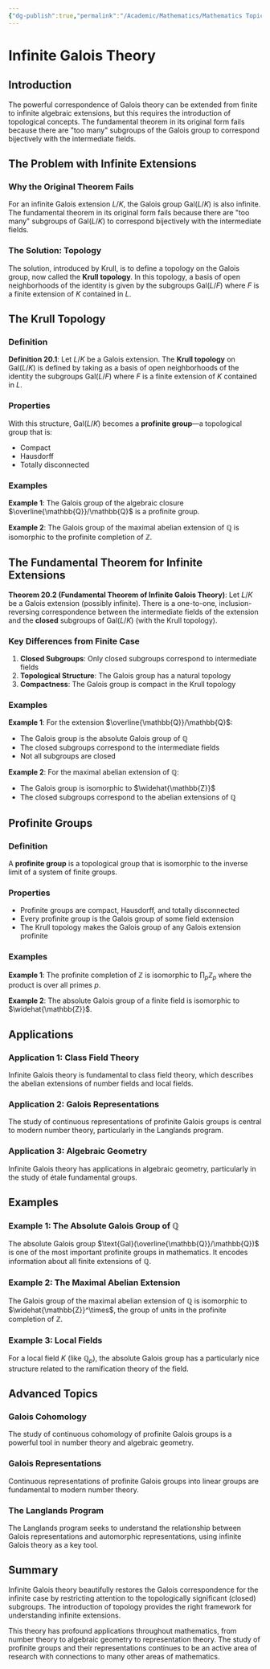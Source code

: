 ```yaml
---
{"dg-publish":true,"permalink":"/Academic/Mathematics/Mathematics Topics/Abstract Algebra/Part III - Galois Theory/20 - Infinite Galois Theory/Infinite Galois Theory/"}
---
```



# Infinite Galois Theory

## Introduction

The powerful correspondence of Galois theory can be extended from finite to infinite algebraic extensions, but this requires the introduction of topological concepts. The fundamental theorem in its original form fails because there are "too many" subgroups of the Galois group to correspond bijectively with the intermediate fields.

## The Problem with Infinite Extensions

### Why the Original Theorem Fails

For an infinite Galois extension $L/K$, the Galois group $\text{Gal}(L/K)$ is also infinite. The fundamental theorem in its original form fails because there are "too many" subgroups of $\text{Gal}(L/K)$ to correspond bijectively with the intermediate fields.

### The Solution: Topology

The solution, introduced by Krull, is to define a topology on the Galois group, now called the **Krull topology**. In this topology, a basis of open neighborhoods of the identity is given by the subgroups $\text{Gal}(L/F)$ where $F$ is a finite extension of $K$ contained in $L$.

## The Krull Topology

### Definition

**Definition 20.1**: Let $L/K$ be a Galois extension. The **Krull topology** on $\text{Gal}(L/K)$ is defined by taking as a basis of open neighborhoods of the identity the subgroups $\text{Gal}(L/F)$ where $F$ is a finite extension of $K$ contained in $L$.

### Properties

With this structure, $\text{Gal}(L/K)$ becomes a **profinite group**—a topological group that is:
- Compact
- Hausdorff
- Totally disconnected

### Examples

**Example 1**: The Galois group of the algebraic closure $\overline{\mathbb{Q}}/\mathbb{Q}$ is a profinite group.

**Example 2**: The Galois group of the maximal abelian extension of $\mathbb{Q}$ is isomorphic to the profinite completion of $\mathbb{Z}$.

## The Fundamental Theorem for Infinite Extensions

**Theorem 20.2 (Fundamental Theorem of Infinite Galois Theory)**: Let $L/K$ be a Galois extension (possibly infinite). There is a one-to-one, inclusion-reversing correspondence between the intermediate fields of the extension and the **closed** subgroups of $\text{Gal}(L/K)$ (with the Krull topology).

### Key Differences from Finite Case

1. **Closed Subgroups**: Only closed subgroups correspond to intermediate fields
2. **Topological Structure**: The Galois group has a natural topology
3. **Compactness**: The Galois group is compact in the Krull topology

### Examples

**Example 1**: For the extension $\overline{\mathbb{Q}}/\mathbb{Q}$:
- The Galois group is the absolute Galois group of $\mathbb{Q}$
- The closed subgroups correspond to the intermediate fields
- Not all subgroups are closed

**Example 2**: For the maximal abelian extension of $\mathbb{Q}$:
- The Galois group is isomorphic to $\widehat{\mathbb{Z}}$
- The closed subgroups correspond to the abelian extensions of $\mathbb{Q}$

## Profinite Groups

### Definition

A **profinite group** is a topological group that is isomorphic to the inverse limit of a system of finite groups.

### Properties

- Profinite groups are compact, Hausdorff, and totally disconnected
- Every profinite group is the Galois group of some field extension
- The Krull topology makes the Galois group of any Galois extension profinite

### Examples

**Example 1**: The profinite completion of $\mathbb{Z}$ is isomorphic to $\prod_p \mathbb{Z}_p$ where the product is over all primes $p$.

**Example 2**: The absolute Galois group of a finite field is isomorphic to $\widehat{\mathbb{Z}}$.

## Applications

### Application 1: Class Field Theory

Infinite Galois theory is fundamental to class field theory, which describes the abelian extensions of number fields and local fields.

### Application 2: Galois Representations

The study of continuous representations of profinite Galois groups is central to modern number theory, particularly in the Langlands program.

### Application 3: Algebraic Geometry

Infinite Galois theory has applications in algebraic geometry, particularly in the study of étale fundamental groups.

## Examples

### Example 1: The Absolute Galois Group of $\mathbb{Q}$

The absolute Galois group $\text{Gal}(\overline{\mathbb{Q}}/\mathbb{Q})$ is one of the most important profinite groups in mathematics. It encodes information about all finite extensions of $\mathbb{Q}$.

### Example 2: The Maximal Abelian Extension

The Galois group of the maximal abelian extension of $\mathbb{Q}$ is isomorphic to $\widehat{\mathbb{Z}}^\times$, the group of units in the profinite completion of $\mathbb{Z}$.

### Example 3: Local Fields

For a local field $K$ (like $\mathbb{Q}_p$), the absolute Galois group has a particularly nice structure related to the ramification theory of the field.

## Advanced Topics

### Galois Cohomology

The study of continuous cohomology of profinite Galois groups is a powerful tool in number theory and algebraic geometry.

### Galois Representations

Continuous representations of profinite Galois groups into linear groups are fundamental to modern number theory.

### The Langlands Program

The Langlands program seeks to understand the relationship between Galois representations and automorphic representations, using infinite Galois theory as a key tool.

## Summary

Infinite Galois theory beautifully restores the Galois correspondence for the infinite case by restricting attention to the topologically significant (closed) subgroups. The introduction of topology provides the right framework for understanding infinite extensions.

This theory has profound applications throughout mathematics, from number theory to algebraic geometry to representation theory. The study of profinite groups and their representations continues to be an active area of research with connections to many other areas of mathematics. 